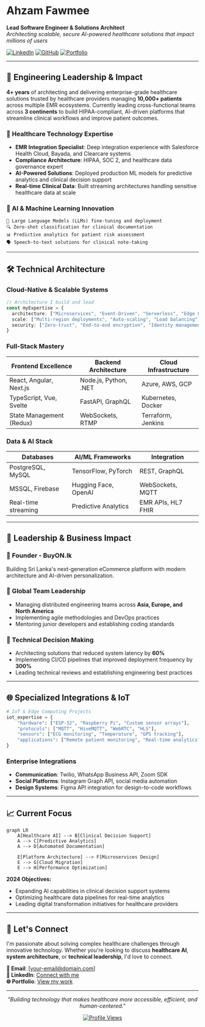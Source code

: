 # Ahzam Fawmee
**Lead Software Engineer & Solutions Architect**  
*Architecting scalable, secure AI-powered healthcare solutions that impact millions of users*

[![LinkedIn](https://img.shields.io/badge/LinkedIn-Connect-blue?style=flat&logo=linkedin)](https://linkedin.com/in/ahzaam-fawmee)
[![GitHub](https://img.shields.io/badge/GitHub-Follow-black?style=flat&logo=github)](https://github.com/Ahzaam)
[![Portfolio](https://img.shields.io/badge/Portfolio-Visit-green?style=flat&logo=web)](https://your-portfolio.com)

---

## 🚀 Engineering Leadership & Impact

**4+ years** of architecting and delivering enterprise-grade healthcare solutions trusted by healthcare providers managing **10,000+ patients** across multiple EMR ecosystems. Currently leading cross-functional teams across **3 continents** to build HIPAA-compliant, AI-driven platforms that streamline clinical workflows and improve patient outcomes.

### 🏥 Healthcare Technology Expertise
- **EMR Integration Specialist**: Deep integration experience with Salesforce Health Cloud, Bayada, and Clearcare systems
- **Compliance Architecture**: HIPAA, SOC 2, and healthcare data governance expert
- **AI-Powered Solutions**: Deployed production ML models for predictive analytics and clinical decision support
- **Real-time Clinical Data**: Built streaming architectures handling sensitive healthcare data at scale

### 🤖 AI & Machine Learning Innovation
```
🧠 Large Language Models (LLMs) fine-tuning and deployment
🔍 Zero-shot classification for clinical documentation
📊 Predictive analytics for patient risk assessment
🗣️ Speech-to-text solutions for clinical note-taking
```

---

## 🛠️ Technical Architecture

### **Cloud-Native & Scalable Systems**
```typescript
// Architecture I build and lead
const myExpertise = {
  architecture: ["Microservices", "Event-Driven", "Serverless", "Edge Computing"],
  scale: ["Multi-region deployments", "Auto-scaling", "Load balancing"],
  security: ["Zero-trust", "End-to-end encryption", "Identity management"]
}
```

### **Full-Stack Mastery**
| **Frontend Excellence** | **Backend Architecture** | **Cloud Infrastructure** |
|------------------------|--------------------------|---------------------------|
| React, Angular, Next.js | Node.js, Python, .NET | Azure, AWS, GCP |
| TypeScript, Vue, Svelte | FastAPI, GraphQL | Kubernetes, Docker |
| State Management (Redux) | WebSockets, RTMP | Terraform, Jenkins |

### **Data & AI Stack**
| **Databases** | **AI/ML Frameworks** | **Integration** |
|---------------|---------------------|-----------------|
| PostgreSQL, MySQL | TensorFlow, PyTorch | REST, GraphQL |
| MSSQL, Firebase | Hugging Face, OpenAI | WebSockets, MQTT |
| Real-time streaming | Predictive Analytics | EMR APIs, HL7 FHIR |

---

## 💼 Leadership & Business Impact

### **🌟 Founder - BuyON.lk**
Building Sri Lanka's next-generation eCommerce platform with modern architecture and AI-driven personalization.

### **👥 Global Team Leadership**
- Managing distributed engineering teams across **Asia, Europe, and North America**
- Implementing agile methodologies and DevOps practices
- Mentoring junior developers and establishing coding standards

### **🔧 Technical Decision Making**
- Architecting solutions that reduced system latency by **60%**
- Implementing CI/CD pipelines that improved deployment frequency by **300%**
- Leading technical reviews and establishing engineering best practices

---

## 🌐 Specialized Integrations & IoT

```python
# IoT & Edge Computing Projects
iot_expertise = {
    "hardware": ["ESP-32", "Raspberry Pi", "Custom sensor arrays"],
    "protocols": ["MQTT", "HiveMQTT", "WebRTC", "HLS"],
    "sensors": ["ECG monitoring", "Temperature", "GPS tracking"],
    "applications": ["Remote patient monitoring", "Real-time analytics"]
}
```

### **Enterprise Integrations**
- **Communication**: Twilio, WhatsApp Business API, Zoom SDK
- **Social Platforms**: Instagram Graph API, social media automation
- **Design Systems**: Figma API integration for design-to-code workflows

---

## 📈 Current Focus

```mermaid
graph LR
    A[Healthcare AI] --> B[Clinical Decision Support]
    A --> C[Predictive Analytics]
    A --> D[Automated Documentation]
    
    E[Platform Architecture] --> F[Microservices Design]
    E --> G[Cloud Migration]
    E --> H[Performance Optimization]
```

**2024 Objectives:**
- Expanding AI capabilities in clinical decision support systems
- Optimizing healthcare data pipelines for real-time analytics
- Leading digital transformation initiatives for healthcare providers

---

## 🤝 Let's Connect

I'm passionate about solving complex healthcare challenges through innovative technology. Whether you're looking to discuss **healthcare AI**, **system architecture**, or **technical leadership**, I'd love to connect.

**📧 Email**: [your-email@domain.com]  
**💼 LinkedIn**: [Connect with me](https://linkedin.com/in/ahzaam-fawmee)  
**🌐 Portfolio**: [View my work](https://your-portfolio.com)

---

<div align="center">

*"Building technology that makes healthcare more accessible, efficient, and human-centered."*

[![Profile Views](https://komarev.com/ghpvc/?username=Ahzaam&color=blue&style=flat)](https://github.com/Ahzaam)

</div>
